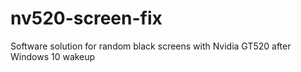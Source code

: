 # nv520-screen-fix
Software solution for random black screens with Nvidia GT520 after Windows 10 wakeup
